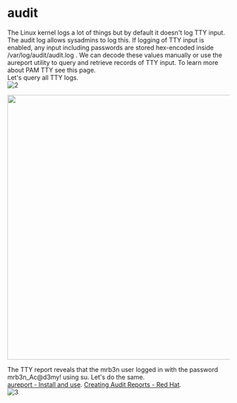 # audit
The Linux kernel logs a lot of things but by default it doesn't log TTY input. The audit log allows sysadmins to log this. If logging of TTY input is enabled, any
input including passwords are stored hex-encoded inside /var/log/audit/audit.log . We can decode these values manually or use the aureport utility to query and retrieve
records of TTY input. To learn more about PAM TTY see this page. 
</br>Let's query all TTY logs.</br>
![2](https://github.com/alejandro-pentest/Hacking-Web/assets/161533623/358d69b8-c2b2-4d55-83a2-b1d0b189cf6d)

<img src="https://github.com/alejandro-pentest/Hacking-Web/assets/161533623/358d69b8-c2b2-4d55-83a2-b1d0b189cf6d" width="600">


The TTY report reveals that the mrb3n user logged in with the password mrb3n_Ac@d3my! using su. Let's do the same. </br>
[aureport - Install and use](https://ubunlog.com/aureport-resumenes-registros-sistema/).</bd>
[Creating Audit Reports - Red Hat](https://access.redhat.com/documentation/es-es/red_hat_enterprise_linux/7/html/security_guide/sec-creating_audit_reports).</br>
![3](https://github.com/alejandro-pentest/Hacking-Web/assets/161533623/c27f8560-36c8-4175-94be-eeb4d5bbe60d)

